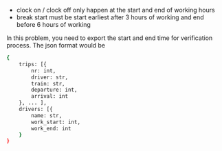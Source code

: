 - clock on / clock off only happen at the start and end of working hours
- break start must be start earliest after 3 hours of working and end before 6 hours of working


In this problem, you need to export the start and end time for verification process. The json format would be 
```bash
{
    trips: [{
        nr: int,
        driver: str,
        train: str,
        departure: int,  
        arrival: int     
    }, ... ],
    drivers: [{
        name: str,
        work_start: int,  
        work_end: int     
    }
}
```